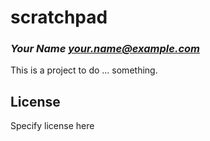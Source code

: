# scratchpad
### _Your Name <your.name@example.com>_

This is a project to do ... something.

## License

Specify license here

